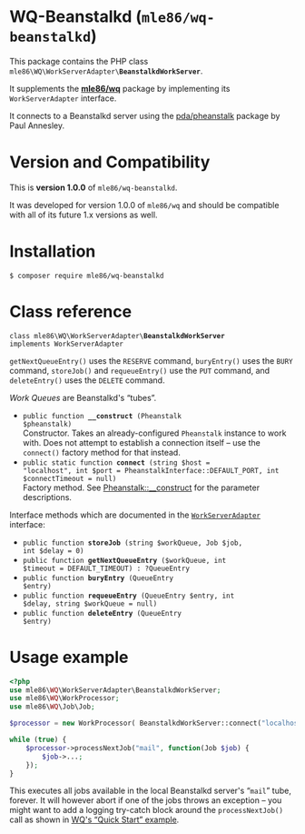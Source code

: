# WQ-Beanstalkd  (`mle86/wq-beanstalkd`)

This package contains the PHP class
<code>mle86\WQ\WorkServerAdapter\\<b>BeanstalkdWorkServer</b></code>.

It supplements the
[**mle86/wq**](https://github.com/mle86/php-wq) package
by implementing its `WorkServerAdapter` interface.

It connects to a Beanstalkd server
using the [pda/pheanstalk](https://github.com/pda/pheanstalk) package
by Paul Annesley.


# Version and Compatibility

This is
**version 1.0.0**
of `mle86/wq-beanstalkd`.

It was developed for
version 1.0.0
of `mle86/wq`
and should be compatible
with all of its future 1.x versions as well.


# Installation

```
$ composer require mle86/wq-beanstalkd
```


# Class reference

<code>class mle86\WQ\WorkServerAdapter\\<b>BeanstalkdWorkServer</b> implements WorkServerAdapter</code>

`getNextQueueEntry()` uses the `RESERVE` command,
`buryEntry()` uses the `BURY` command,
`storeJob()` and `requeueEntry()` use the `PUT` command,
and `deleteEntry()` uses the `DELETE` command.

*Work Queues* are Beanstalkd's “tubes”.

* <code>public function <b>__construct</b> (Pheanstalk $pheanstalk)</code>  
    Constructor.
    Takes an already-configured `Pheanstalk` instance to work with.
    Does not attempt to establish a connection itself –
    use the `connect()` factory method for that instead.
* <code>public static function <b>connect</b> (string $host = "localhost", int $port = PheanstalkInterface::DEFAULT_PORT, int $connectTimeout = null)</code>  
    Factory method.
    See [Pheanstalk::__construct](https://github.com/pda/pheanstalk/blob/master/src/Pheanstalk.php)
    for the parameter descriptions.

Interface methods
which are documented in the [`WorkServerAdapter`](https://github.com/mle86/php-wq/blob/master/doc/Ref_WorkServerAdapter_interface.md) interface:

* <code>public function <b>storeJob</b> (string $workQueue, Job $job, int $delay = 0)</code>
* <code>public function <b>getNextQueueEntry</b> ($workQueue, int $timeout = DEFAULT_TIMEOUT) : ?QueueEntry</code>
* <code>public function <b>buryEntry</b> (QueueEntry $entry)</code>
* <code>public function <b>requeueEntry</b> (QueueEntry $entry, int $delay, string $workQueue = null)</code>
* <code>public function <b>deleteEntry</b> (QueueEntry $entry)</code>


# Usage example

```php
<?php
use mle86\WQ\WorkServerAdapter\BeanstalkdWorkServer;
use mle86\WQ\WorkProcessor;
use mle86\WQ\Job\Job;

$processor = new WorkProcessor( BeanstalkdWorkServer::connect("localhost") );

while (true) {
    $processor->processNextJob("mail", function(Job $job) {
        $job->...;
    });
}
```

This executes all jobs available in the local Beanstalkd server's “`mail`” tube, forever.
It will however abort if one of the jobs throws an exception –
you might want to add a logging try-catch block around the `processNextJob()` call
as shown in [WQ's “Quick Start” example](https://github.com/mle86/php-wq#quick-start).

